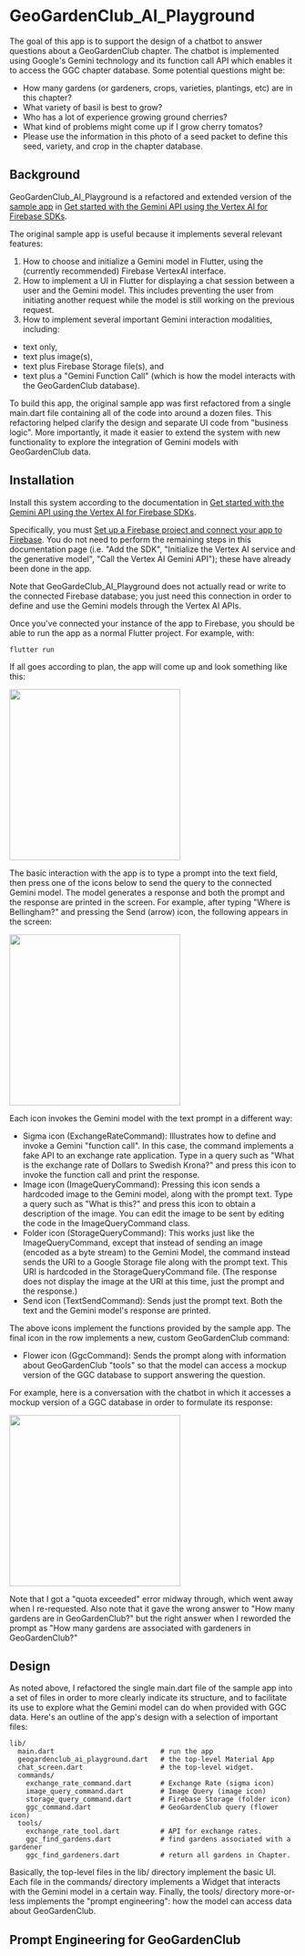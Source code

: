 # GeoGardenClub_AI_Playground

The goal of this app is to support the design of a chatbot to answer questions about a GeoGardenClub chapter. The chatbot is implemented using Google's Gemini technology and its function call API which enables it to access the GGC chapter database.  Some potential questions might be:

* How many gardens (or gardeners, crops, varieties, plantings, etc) are in this chapter?
* What variety of basil is best to grow?
* Who has a lot of experience growing ground cherries?
* What kind of problems might come up if I grow cherry tomatos?
* Please use the information in this photo of a seed packet to define this seed, variety, and crop in the chapter database.

## Background

GeoGardenClub_AI_Playground is a refactored and extended version of the [sample app](https://github.com/firebase/flutterfire/tree/master/packages/firebase_vertexai/firebase_vertexai/example) in [Get started with the Gemini API using the Vertex AI for Firebase SDKs](https://firebase.google.com/docs/vertex-ai/get-started?platform=flutter).

The original sample app is useful because it implements several relevant features:

1. How to choose and initialize a Gemini model in Flutter, using the (currently recommended) Firebase VertexAI interface.
2. How to implement a UI in Flutter for displaying a chat session between a user and the Gemini model. This includes preventing the user from initiating another request while the model is still working on the previous request.
3. How to implement several important Gemini interaction modalities, including:
  * text only, 
  * text plus image(s), 
  * text plus Firebase Storage file(s), and 
  * text plus a "Gemini Function Call" (which is how the model interacts with the GeoGardenClub database).

To build this app, the original sample app was first refactored from a single main.dart file containing all of the code into around a dozen files.  This refactoring helped clarify the design and separate UI code from "business logic". More importantly, it made it easier to extend the system with new functionality to explore the integration of Gemini models with GeoGardenClub data.

## Installation

Install this system according to the documentation in [Get started with the Gemini API using the Vertex AI for Firebase SDKs](https://firebase.google.com/docs/vertex-ai/get-started?platform=flutter). 

Specifically, you must [Set up a Firebase project and connect your app to Firebase](https://firebase.google.com/docs/vertex-ai/get-started?platform=flutter).   You do not need to perform the remaining steps in this documentation page (i.e. "Add the SDK", "Initialize the Vertex AI service and the generative model", "Call the Vertex AI Gemini API"); these have already been done in the app.

Note that GeoGardeClub_AI_Playground does not actually read or write to the connected Firebase database; you just need this connection in order to define and use the Gemini models through the Vertex AI APIs.

Once you've connected your instance of the app to Firebase, you should be able to run the app as a normal Flutter project. For example, with:

```
flutter run
```

If all goes according to plan, the app will come up and look something like this:

<img width="300px" src="example-screen.png">

The basic interaction with the app is to type a prompt into the text field, then press one of the icons below to send the query to the connected Gemini model. The model generates a response and both the prompt and the response are printed in the screen. For example, after typing "Where is Bellingham?" and pressing the Send (arrow) icon, the following appears in the screen:

<img width="300px" src="example-screen-2.png">

Each icon invokes the Gemini model with the text prompt in a different way:
* Sigma icon (ExchangeRateCommand): Illustrates how to define and invoke a Gemini "function call". In this case, the command implements a fake API to an exchange rate application. Type in a query such as "What is the exchange rate of Dollars to Swedish Krona?" and press this icon to invoke the function call and print the response.
* Image icon (ImageQueryCommand): Pressing this icon sends a hardcoded image to the Gemini model, along with the prompt text. Type a query such as "What is this?" and press this icon to obtain a description of the image. You can edit the image to be sent by editing the code in the ImageQueryCommand class.
* Folder icon (StorageQueryCommand): This works just like the ImageQueryCommand, except that instead of sending an image (encoded as a byte stream) to the Gemini Model, the command instead sends the URI to a Google Storage file along with the prompt text. This URI is hardcoded in the StorageQueryCommand file. (The response does not display the image at the URI at this time, just the prompt and the response.)
* Send icon (TextSendCommand): Sends just the prompt text.  Both the text and the Gemini model's response are printed.

The above icons implement the functions provided by the sample app.  The final icon in the row implements a new, custom GeoGardenClub command:
* Flower icon (GgcCommand): Sends the prompt along with information about GeoGardenClub "tools" so that the model can access a mockup version of the GGC database to support answering the question.

For example, here is a conversation with the chatbot in which it accesses a mockup version of a GGC database in order to formulate its response:

<img width="300px" src="example-screen-3.png">

Note that I got a "quota exceeded" error midway through, which went away when I re-requested. Also note that it gave the wrong answer to "How many gardens are in GeoGardenClub?" but the right answer when I reworded the prompt as "How many gardens are associated with gardeners in GeoGardenClub?"

## Design

As noted above, I refactored the single main.dart file of the sample app into a set of files in order to more clearly indicate its structure, and to facilitate its use to explore what the Gemini model can do when provided with GGC data.  Here's an outline of the app's design with a selection of important files:

```
lib/
  main.dart                          # run the app
  geogardenclub_ai_playground.dart   # the top-level Material App
  chat_screen.dart                   # the top-level widget.
  commands/
    exchange_rate_command.dart       # Exchange Rate (sigma icon)
    image_query_command.dart         # Image Query (image icon)
    storage_query_command.dart       # Firebase Storage (folder icon)
    ggc_command.dart                 # GeoGardenClub query (flower icon)
  tools/
    exchange_rate_tool.dart          # API for exchange rates.
    ggc_find_gardens.dart            # find gardens associated with a gardener
    ggc_find_gardeners.dart          # return all gardens in Chapter.  
```

Basically, the top-level files in the lib/ directory implement the basic UI. Each file in the commands/ directory implements a Widget that interacts with the Gemini model in a certain way. Finally, the tools/ directory more-or-less implements the "prompt engineering": how the model can access data about GeoGardenClub.

## Prompt Engineering for GeoGardenClub
